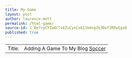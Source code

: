 ```yaml
---
title: My Game
layout: post
author: laurence.mott
permalink: /html-game/
source-id: 1_Be7ryCYZa8ClvEZuCynCxkI1kHxg2k3Dof2RPwIgx0
published: true
---
```

<table>
  <tr>
    <td>Title:  </td>
    <td>Adding A Game To My Blog
<a href="#" onClick=window.open("https://www.thepcmanwebsite.com/media/soccer_kickup/","","menubar=0,resizable=1,scrollbars=1,status=0,titlebar=0,toolbar=0")>Soccer</a>
